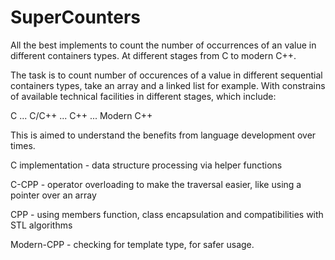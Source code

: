 # SuperCounters
All the best implements to count the number of occurrences of an value in different containers types. At different stages from C to modern C++.

The task is to count number of occurences of a value in different sequential containers types, take an array and a linked list for example.
With constrains of available technical facilities in different stages, which include:

C ... C/C++  ... C++ ... Modern C++

This is aimed to understand the benefits from language development over times.

C implementation - data structure processing via helper functions

C-CPP - operator overloading to make the traversal easier, like using a pointer over an array

CPP - using members function, class encapsulation and compatibilities with STL algorithms

Modern-CPP - checking for template type, for safer usage.
